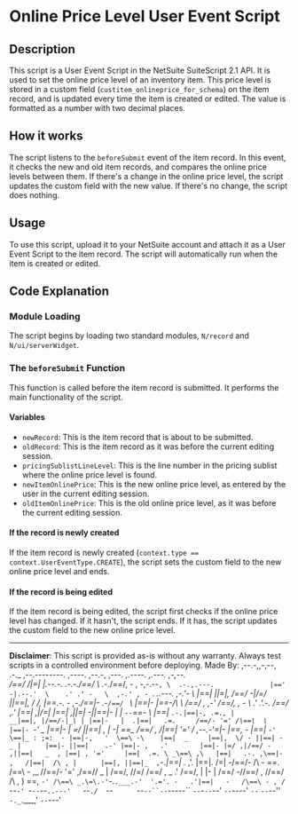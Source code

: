 # Online Price Level User Event Script

## Description
This script is a User Event Script in the NetSuite SuiteScript 2.1 API. It is used to set the online price level of an inventory item. This price level is stored in a custom field (`custitem_onlineprice_for_schema`) on the item record, and is updated every time the item is created or edited. The value is formatted as a number with two decimal places.

## How it works
The script listens to the `beforeSubmit` event of the item record. In this event, it checks the new and old item records, and compares the online price levels between them. If there's a change in the online price level, the script updates the custom field with the new value. If there's no change, the script does nothing.

## Usage
To use this script, upload it to your NetSuite account and attach it as a User Event Script to the item record. The script will automatically run when the item is created or edited.

## Code Explanation

### Module Loading
The script begins by loading two standard modules, `N/record` and `N/ui/serverWidget`.

### The `beforeSubmit` Function
This function is called before the item record is submitted. It performs the main functionality of the script.

#### Variables
- `newRecord`: This is the item record that is about to be submitted.
- `oldRecord`: This is the item record as it was before the current editing session.
- `pricingSublistLineLevel`: This is the line number in the pricing sublist where the online price level is found.
- `newItemOnlinePrice`: This is the new online price level, as entered by the user in the current editing session.
- `oldItemOnlinePrice`: This is the old online price level, as it was before the current editing session.

#### If the record is newly created
If the item record is newly created (`context.type == context.UserEventType.CREATE`), the script sets the custom field to the new online price level and ends.

#### If the record is being edited
If the item record is being edited, the script first checks if the online price level has changed. If it hasn't, the script ends. If it has, the script updates the custom field to the new online price level.

---
**Disclaimer**: This script is provided as-is without any warranty. Always test scripts in a controlled environment before deploying.
Made By:
 ,--.-,,-,--,             .-._        ,--.--------.    ,----.                           ,--.-,  ,---.       _,.----.     _,.---._                 ,-,--.  
/==/  /|=|  |.--.-. .-.-./==/ \  .-._/==/,  -   , -\,-.--` , \  .-.,.---.              |==' -|.--.'  \    .' .' -   \  ,-.' , -  `.    _..---.  ,-.'-  _\ 
|==|_ ||=|, /==/ -|/=/  ||==|, \/ /, |==\.-.  - ,-./==|-  _.-` /==/  `   \             |==|- |\==\-/\ \  /==/  ,  ,-' /==/_,  ,  - \ .' .'.-. \/==/_ ,_.' 
|==| ,|/=| _|==| ,||=| -||==|-  \|  | `--`\==\- \  |==|   `.-.|==|-, .=., |          __|==|, |/==/-|_\ | |==|-   |  .|==|   .=.     /==/- '=' /\==\  \    
|==|- `-' _ |==|- | =/  ||==| ,  | -|      \==\_ \/==/_ ,    /|==|   '='  /       ,--.-'\=|- |\==\,   - \|==|_   `-' \==|_ : ;=:  - |==|-,   '  \==\ -\   
|==|  _     |==|,  \/ - ||==| -   _ |      |==|- ||==|    .-' |==|- ,   .'        |==|- |=/ ,|/==/ -   ,||==|   _  , |==| , '='     |==|  .=. \ _\==\ ,\  
|==|   .-. ,\==|-   ,   /|==|  /\ , |      |==|, ||==|_  ,`-._|==|_  . ,'.        |==|. /=| -/==/-  /\ - \==\.       /\==\ -    ,_ //==/- '=' ,/==/\/ _ | 
/==/, //=/  /==/ , _  .' /==/, | |- |      /==/ -//==/ ,     //==/  /\ ,  )       \==\, `-' /\==\ _.\=\.-'`-.`.___.-'  '.='. -   .'|==|   -   /\==\ - , / 
`--`-' `-`--`--`..---'   `--`./  `--`      `--`--``--`-----`` `--`-`--`--'         `--`----'  `--`                       `--`--''  `-._`.___,'  `--`---'  
